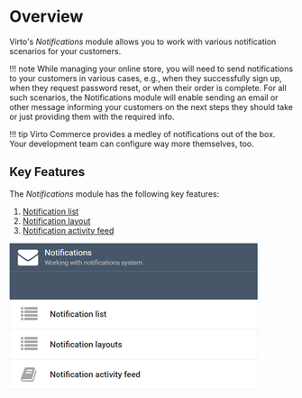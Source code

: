 # Overview

Virto's *Notifications* module allows you to work with various notification scenarios for your customers.

!!! note
	While managing your online store, you will need to send notifications to your customers in various cases, e.g., when they successfully sign up, when they request password reset, or when their order is complete. For all such scenarios, the Notifications module will enable sending an email or other message informing your customers on the next steps they should take or just providing them with the required info.
	
!!! tip
	Virto Commerce provides a medley of notifications out of the box. Your development team can configure way more themselves, too.<!---link to dev_docs/creating_your_own_notification-->
	
## Key Features
The *Notifications* module has the following key features:

1. [Notification list](notification-list.md)
2. [Notification layout](notification-layout.md)
3. [Notification activity feed](notification-activity-feed.md)

![Notification features](media/notification-features.png)